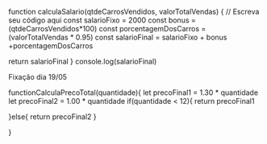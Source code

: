 function calculaSalario(qtdeCarrosVendidos, valorTotalVendas) {
 // Escreva seu código aqui
const salarioFixo = 2000
const bonus = (qtdeCarrosVendidos*100)
const porcentagemDosCarros = (valorTotalVendas * 0.95)
const salarioFinal = salarioFixo + bonus +porcentagemDosCarros

  return salarioFinal
}
console.log(salarioFinal)




Fixação dia 19/05


functionCalculaPrecoTotal(quantidade){
let precoFinal1 = 1.30 * quantidade
let precoFinal2 = 1.00 * quantidade
if(quantidade < 12){
return precoFinal1

}else{
  return precoFinal2
}

}